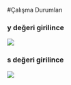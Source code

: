 #Çalışma Durumları
<h3>y değeri girilince</h3>
<img src="https://user-images.githubusercontent.com/73295089/205502658-2107ebca-cb7f-4a6d-b464-c51945987d53.png"></img>


<h3>s değeri girilince</h3>
<img src="https://user-images.githubusercontent.com/73295089/205502923-0ba375fc-681e-45f1-8bec-bf23e7aa1000.png"></img>




